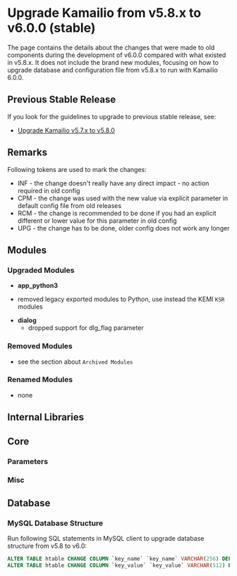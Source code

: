 # Upgrade Kamailio from v5.8.x to v6.0.0 (stable)

The page contains the details about the changes that were made to old
components during the development of v6.0.0 compared with what existed
in v5.8.x. It does not include the brand new modules, focusing on how to
upgrade database and configuration file from v5.8.x to run with Kamailio
6.0.0.

## Previous Stable Release

If you look for the guidelines to upgrade to previous stable release,
see:

- [Upgrade Kamailio v5.7.x to v5.8.0](5.7.x-to-5.8.0.md)

## Remarks

Following tokens are used to mark the changes:

- INF - the change doesn't really have any direct impact - no action
    required in old config
- CPM - the change was used with the new value via explicit parameter
    in default config file from old releases
- RCM - the change is recommended to be done if you had an explicit
    different or lower value for this parameter in old config
- UPG - the change has to be done, older config does not work any
    longer

## Modules

### Upgraded Modules

-  **app_python3**
  * removed legacy exported modules to Python, use instead the KEMI `KSR` modules

- **dialog**
  * dropped support for dlg_flag parameter

### Removed Modules

- see the section about `Archived Modules`

### Renamed Modules

- none

## Internal Libraries

## Core

### Parameters

### Misc

## Database

### MySQL Database Structure

Run following SQL statements in MySQL client to upgrade database
structure from v5.8 to v6.0:

``` sql
ALTER TABLE htable CHANGE COLUMN `key_name` `key_name` VARCHAR(256) DEFAULT '' NOT NULL; -- # was VARCHAR(64) DEFAULT '' NOT NULL
ALTER TABLE htable CHANGE COLUMN `key_value` `key_value` VARCHAR(512) DEFAULT '' NOT NULL; -- # was VARCHAR(128) DEFAULT '' NOT NULL
```
